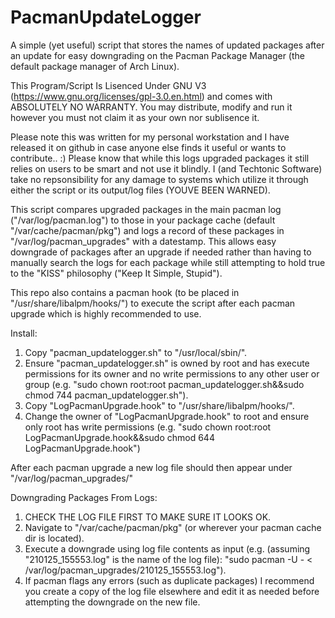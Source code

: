 # PacmanUpdateLogger

A simple (yet useful) script that stores the names of updated packages after an update for easy downgrading on the Pacman Package Manager (the default package manager of Arch Linux).

This Program/Script Is Lisenced Under GNU V3 (https://www.gnu.org/licenses/gpl-3.0.en.html) and comes with ABSOLUTELY NO WARRANTY. You may distribute, modify and run it however you must not claim it as your own nor sublisence it.

Please note this was written for my personal workstation and I have released it on github in case anyone else finds it useful or wants to contribute.. :) Please know that while this logs upgraded packages it still relies on users to be smart and not use it blindly. I (and Techtonic Software) take no repsonsibility for any damage to systems which utilize it through either the script or its output/log files (YOUVE BEEN WARNED).

This script compares upgraded packages in the main pacman log ("/var/log/pacman.log") to those in your package cache (default "/var/cache/pacman/pkg") and logs a record of these packages in "/var/log/pacman_upgrades" with a datestamp. This allows easy downgrade of packages after an upgrade if needed rather than having to manually search the logs for each package while still attempting to hold true to the "KISS" philosophy ("Keep It Simple, Stupid").

This repo also contains a pacman hook (to be placed in "/usr/share/libalpm/hooks/") to execute the script after each pacman upgrade which is highly recommended to use.

Install:

1. Copy "pacman_updatelogger.sh" to "/usr/local/sbin/".
2. Ensure "pacman_updatelogger.sh" is owned by root and has execute permissions for its owner and no write permissions to any other user or group (e.g. "sudo chown root:root pacman_updatelogger.sh&&sudo chmod 744 pacman_updatelogger.sh").
3. Copy "LogPacmanUpgrade.hook" to "/usr/share/libalpm/hooks/".
3. Change the owner of "LogPacmanUpgrade.hook" to root and ensure only root has write permissions (e.g. "sudo chown root:root LogPacmanUpgrade.hook&&sudo chmod 644 LogPacmanUpgrade.hook")

After each pacman upgrade a new log file should then appear under "/var/log/pacman_upgrades/"


Downgrading Packages From Logs:

1. CHECK THE LOG FILE FIRST TO MAKE SURE IT LOOKS OK.
2. Navigate to "/var/cache/pacman/pkg" (or wherever your pacman cache dir is located).
3. Execute a downgrade using log file contents as input (e.g. (assuming "210125_155553.log" is the name of the log file): "sudo pacman -U - < /var/log/pacman_upgrades/210125_155553.log").
4. If pacman flags any errors (such as duplicate packages) I recommend you create a copy of the log file elsewhere and edit it as needed before attempting the downgrade on the new file.